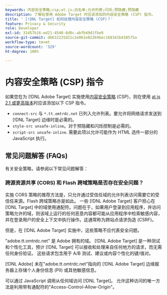 ```yaml
---
keywords: 内容安全策略;csp;at.js;白名单;允许列表;闪烁;预隐藏;预隐藏
description: 了解在使用 Adobe Target 时应该添加的内容安全策略 (CSP) 指令。
title: ' [!DNL Target] 如何处理内容安全策略 (CSP)？'
feature: Privacy & Security
role: Developer
exl-id: 31457b16-ed21-4540-8d0c-abfb49d1fbe9
source-git-commit: db632225d21c2e061e82269bec168341b410575a
workflow-type: tm+mt
source-wordcount: '329'
ht-degree: 100%

---
```


# 内容安全策略 (CSP) 指令

如果您在为 [!DNL Adobe Target] 实施使用[内容安全策略](https://en.wikipedia.org/wiki/Content_Security_Policy) (CSP)，则在使用 [at.js 2.1 或更高版本](/help/main/c-implementing-target/c-implementing-target-for-client-side-web/target-atjs-versions.md)时应该添加以下 CSP 指令。

* `connect-src` 与 `*.tt.omtrdc.net` 已列入允许列表。要允许将网络请求发送到 [!DNL Target] 边缘时是必需的。
* `style-src unsafe-inline`。对于预隐藏和闪烁控制是必需的。
* `script-src unsafe-inline`.  需要此项以允许可能作为 HTML 选件一部分的 JavaScript 执行。

## 常见问题解答 (FAQs)

有关安全策略，请参阅以下常见问题解答：

### 跨源资源共享 (CORS) 和 Flash 跨域策略是否存在安全问题？

实施 CORS 策略的推荐方法是，只允许通过受信任域的允许列表访问需要它的受信任来源。Flash 跨域策略亦是如此。 一些 [!DNL Adobe Target] 客户担心在 [!DNL Target] 中的域使用通配符。问题在于，如果用户登录到应用程序，并访问策略允许的域，则该域上运行的任何恶意内容都可能从应用程序中检索敏感内容，并在登录用户的安全上下文中执行操作。这通常称为跨站点请求伪造 (CSRF)。

但是，在 [!DNL Adobe Target] 实施中，这些策略不应代表安全问题。

&quot;adobe.tt.omtrdc.net&quot; 是 Adobe 拥有的域。 [!DNL Adobe Target] 是一种测试和个性化工具，预计 [!DNL Target] 可以接收和处理来自任何地方的请求，而无需任何身份验证。 这些请求包含用于 A/B 测试、建议或内容个性化的键/值对。

[!DNL Adobe] 未在&quot;adobe.tt.omtrdc.net&quot;指向的 [!DNL Adobe Target] 边缘服务器上存储个人身份信息 (PII) 或其他敏感信息。

可以通过 JavaScript 调用从任何域访问 [!DNL Target]。 允许这种访问的唯一方法是利用带有通配符的&quot;Access-Control-Allow-Origin&quot;。
